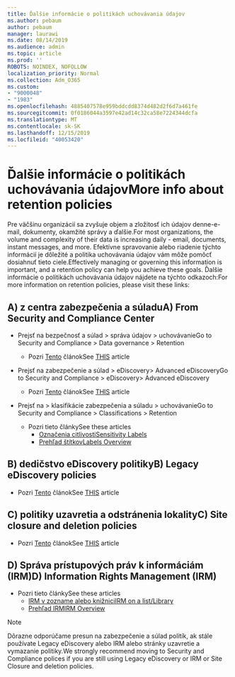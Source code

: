 ```yaml
---
title: Ďalšie informácie o politikách uchovávania údajov
ms.author: pebaum
author: pebaum
manager: laurawi
ms.date: 08/14/2019
ms.audience: admin
ms.topic: article
ms.prod: ''
ROBOTS: NOINDEX, NOFOLLOW
localization_priority: Normal
ms.collection: Adm_O365
ms.custom:
- "9000048"
- "1983"
ms.openlocfilehash: 4885407578e959bddcdd8374d482d2f6d7a461fe
ms.sourcegitcommit: 0f0186044a3597e42ad14c32ca58e7224344dcfa
ms.translationtype: MT
ms.contentlocale: sk-SK
ms.lasthandoff: 12/15/2019
ms.locfileid: "40053420"
---
```

# <a name="more-info-about-retention-policies"></a><span data-ttu-id="15bf7-102">Ďalšie informácie o politikách uchovávania údajov</span><span class="sxs-lookup"><span data-stu-id="15bf7-102">More info about retention policies</span></span>

<span data-ttu-id="15bf7-103">Pre väčšinu organizácií sa zvyšuje objem a zložitosť ich údajov denne-e-mail, dokumenty, okamžité správy a ďalšie.</span><span class="sxs-lookup"><span data-stu-id="15bf7-103">For most organizations, the volume and complexity of their data is increasing daily - email, documents, instant messages, and more.</span></span> <span data-ttu-id="15bf7-104">Efektívne spravovanie alebo riadenie týchto informácií je dôležité a politika uchovávania údajov vám môže pomôcť dosiahnuť tieto ciele.</span><span class="sxs-lookup"><span data-stu-id="15bf7-104">Effectively managing or governing this information is important, and a retention policy can help you achieve these goals.</span></span> <span data-ttu-id="15bf7-105">Ďalšie informácie o politikách uchovávania údajov nájdete na týchto odkazoch:</span><span class="sxs-lookup"><span data-stu-id="15bf7-105">For more information on retention policies, please visit these links:</span></span>

## <a name="a-from-security-and-compliance-center"></a><span data-ttu-id="15bf7-106">A) z centra zabezpečenia a súladu</span><span class="sxs-lookup"><span data-stu-id="15bf7-106">A) From Security and Compliance Center</span></span>

- <span data-ttu-id="15bf7-107">Prejsť na bezpečnosť a súlad > správa údajov > uchovávanie</span><span class="sxs-lookup"><span data-stu-id="15bf7-107">Go to Security and Compliance > Data governance > Retention</span></span>
  - <span data-ttu-id="15bf7-108">Pozri [Tento](https://docs.microsoft.com/office365/securitycompliance/retention-policies) článok</span><span class="sxs-lookup"><span data-stu-id="15bf7-108">See [THIS](https://docs.microsoft.com/office365/securitycompliance/retention-policies) article</span></span>

- <span data-ttu-id="15bf7-109">Prejsť na zabezpečenie a súlad > eDiscovery> Advanced eDiscovery</span><span class="sxs-lookup"><span data-stu-id="15bf7-109">Go to Security and Compliance > eDiscovery> Advanced eDiscovery</span></span> 
  - <span data-ttu-id="15bf7-110">Pozri [Tento](https://docs.microsoft.com/office365/securitycompliance/ediscovery-cases) článok</span><span class="sxs-lookup"><span data-stu-id="15bf7-110">See [THIS](https://docs.microsoft.com/office365/securitycompliance/ediscovery-cases) article</span></span>

- <span data-ttu-id="15bf7-111">Prejsť na > klasifikácie zabezpečenia a súladu > uchovávanie</span><span class="sxs-lookup"><span data-stu-id="15bf7-111">Go to Security and Compliance > Classifications > Retention</span></span>
  - <span data-ttu-id="15bf7-112">Pozri tieto články</span><span class="sxs-lookup"><span data-stu-id="15bf7-112">See these articles</span></span>
    - [<span data-ttu-id="15bf7-113">Označenia citlivosti</span><span class="sxs-lookup"><span data-stu-id="15bf7-113">Sensitivity Labels</span></span>](https://docs.microsoft.com/office365/securitycompliance/sensitivity-labels)
    - [<span data-ttu-id="15bf7-114">Prehľad štítkov</span><span class="sxs-lookup"><span data-stu-id="15bf7-114">Labels Overview</span></span>](https://docs.microsoft.com/office365/securitycompliance/labels)

## <a name="b-legacy-ediscovery-policies"></a><span data-ttu-id="15bf7-115">B) dedičstvo eDiscovery politiky</span><span class="sxs-lookup"><span data-stu-id="15bf7-115">B) Legacy eDiscovery policies</span></span>

- <span data-ttu-id="15bf7-116">Pozri [Tento](https://support.office.com/article/Set-up-an-eDiscovery-Center-in-SharePoint-Online-A18F8975-AA7F-43B4-A7D6-001D14744D8E) článok</span><span class="sxs-lookup"><span data-stu-id="15bf7-116">See [THIS](https://support.office.com/article/Set-up-an-eDiscovery-Center-in-SharePoint-Online-A18F8975-AA7F-43B4-A7D6-001D14744D8E) article</span></span>

## <a name="c-site-closure-and-deletion-policies"></a><span data-ttu-id="15bf7-117">C) politiky uzavretia a odstránenia lokality</span><span class="sxs-lookup"><span data-stu-id="15bf7-117">C) Site closure and deletion policies</span></span>

- <span data-ttu-id="15bf7-118">Pozri [Tento](https://support.office.com/article/Use-policies-for-site-closure-and-deletion-A8280D82-27FD-48C5-9ADF-8A5431208BA5) článok</span><span class="sxs-lookup"><span data-stu-id="15bf7-118">See [THIS](https://support.office.com/article/Use-policies-for-site-closure-and-deletion-A8280D82-27FD-48C5-9ADF-8A5431208BA5) article</span></span>  

## <a name="d-information-rights-management-irm"></a><span data-ttu-id="15bf7-119">D) Správa prístupových práv k informáciám (IRM)</span><span class="sxs-lookup"><span data-stu-id="15bf7-119">D) Information Rights Management (IRM)</span></span>

- <span data-ttu-id="15bf7-120">Pozri tieto články</span><span class="sxs-lookup"><span data-stu-id="15bf7-120">See these articles</span></span>
  - [<span data-ttu-id="15bf7-121">IRM v zozname alebo knižnici</span><span class="sxs-lookup"><span data-stu-id="15bf7-121">IRM on a list/Library</span></span>](https://support.office.com/article/apply-information-rights-management-to-a-list-or-library-3bdb5c4e-94fc-4741-b02f-4e7cc3c54aa1)
  - [<span data-ttu-id="15bf7-122">Prehľad IRM</span><span class="sxs-lookup"><span data-stu-id="15bf7-122">IRM Overview</span></span>](https://support.office.com/article/create-and-apply-information-management-policies-eb501fe9-2ef6-4150-945a-65a6451ee9e9)

> [!Note]
> <span data-ttu-id="15bf7-123">Dôrazne odporúčame presun na zabezpečenie a súlad politík, ak stále používate Legacy eDiscovery alebo IRM alebo stránky uzavretie a vymazanie politiky.</span><span class="sxs-lookup"><span data-stu-id="15bf7-123">We strongly recommend moving to Security and Compliance polices if you are still using Legacy eDiscovery or IRM or Site Closure and deletion policies.</span></span>
